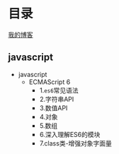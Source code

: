 # 目录
[我的博客](http://www.baidu.com) 
## javascript<br>
* javascript  
    * ECMAScript 6  
        * 1.`es6`常见语法
        * 2.字符串API
        * 3.数值API
        * 4.对象
        * 5.数组
        * 6.深入理解ES6的模块
        * 7.class类-增强对象字面量
